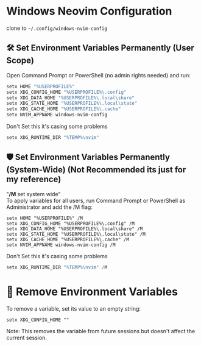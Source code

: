
# Windows Neovim Configuration
clone to `~/.config/windows-nvim-config`
## 🛠️ Set Environment Variables Permanently (User Scope)
Open Command Prompt or PowerShell (no admin rights needed) and run:
```powershell
setx HOME "%USERPROFILE%"
setx XDG_CONFIG_HOME "%USERPROFILE%\.config"
setx XDG_DATA_HOME "%USERPROFILE%\.local\share"
setx XDG_STATE_HOME "%USERPROFILE%\.local\state"
setx XDG_CACHE_HOME "%USERPROFILE%\.cache"
setx NVIM_APPNAME windows-nvim-config
```

Don't Set this it's casing some problems
```powershell
setx XDG_RUNTIME_DIR "%TEMP%\nvim"
```

## 🛡️ Set Environment Variables Permanently (System-Wide) (Not Recommended its just for my reference)
"**/M** set system wide"<br>
To apply variables for all users, run Command Prompt or PowerShell as Administrator and add the /M flag:
```
setx HOME "%USERPROFILE%" /M
setx XDG_CONFIG_HOME "%USERPROFILE%\.config" /M
setx XDG_DATA_HOME "%USERPROFILE%\.local\share" /M
setx XDG_STATE_HOME "%USERPROFILE%\.local\state" /M
setx XDG_CACHE_HOME "%USERPROFILE%\.cache" /M
setx NVIM_APPNAME windows-nvim-config /M
```

Don't Set this it's casing some problems
```powershell
setx XDG_RUNTIME_DIR "%TEMP%\nvim" /M
```

# 🧹 Remove Environment Variables
To remove a variable, set its value to an empty string:
```
setx XDG_CONFIG_HOME ""
```
Note: This removes the variable from future sessions but doesn't affect the current session.
